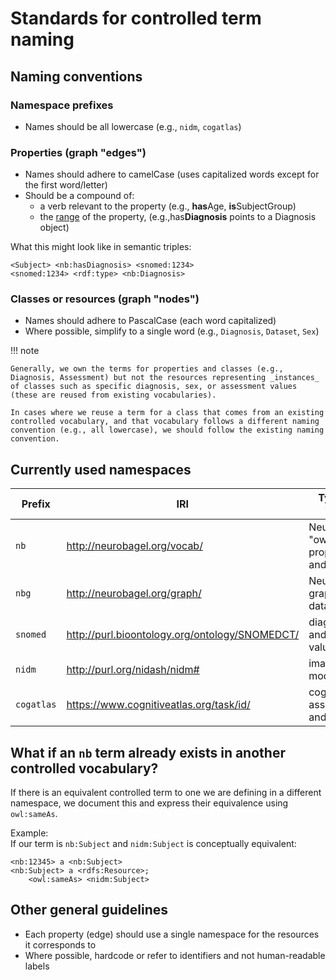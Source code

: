 # Standards for controlled term naming

## Naming conventions
### Namespace prefixes
- Names should be all lowercase (e.g., `nidm`, `cogatlas`)

### Properties (graph "edges")
- Names should adhere to camelCase (uses capitalized words except for the first word/letter)
- Should be a compound of:
    - a verb relevant to the property (e.g., **has**Age, **is**SubjectGroup)
    - the [range](https://www.w3.org/TR/owl-ref/#range-def) of the property, (e.g.,has**Diagnosis** points to a Diagnosis object)

What this might look like in semantic triples:
```
<Subject> <nb:hasDiagnosis> <snomed:1234>
<snomed:1234> <rdf:type> <nb:Diagnosis>
```

### Classes or resources (graph "nodes")
- Names should adhere to PascalCase (each word capitalized)
- Where possible, simplify to a single word (e.g., `Diagnosis`, `Dataset`, `Sex`)

!!! note

    Generally, we own the terms for properties and classes (e.g., Diagnosis, Assessment) but not the resources representing _instances_ of classes such as specific diagnosis, sex, or assessment values (these are reused from existing vocabularies).

    In cases where we reuse a term for a class that comes from an existing controlled vocabulary, and that vocabulary follows a different naming convention (e.g., all lowercase), we should follow the existing naming convention.

## Currently used namespaces
| Prefix     | IRI                                            | Types of terms                            |
| ---------- | ---------------------------------------------- | ----------------------------------------- |
| `nb`       | http://neurobagel.org/vocab/                   | Neurobagel-"owned" properties and classes |
| `nbg`      | http://neurobagel.org/graph/                   | Neurobagel graph databases                |
| `snomed`   | http://purl.bioontology.org/ontology/SNOMEDCT/ | diagnosis and sex values                  |
| `nidm`     | http://purl.org/nidash/nidm#                   | imaging modalities                        |
| `cogatlas` | https://www.cognitiveatlas.org/task/id/        | cognitive assessments and tasks           |


## What if an `nb` term already exists in another controlled vocabulary?
If there is an equivalent controlled term to one we are defining in a different namespace, 
we document this and express their equivalence using `owl:sameAs`.

Example:  
If our term is `nb:Subject` and `nidm:Subject` is conceptually equivalent:
```
<nb:12345> a <nb:Subject>
<nb:Subject> a <rdfs:Resource>;
	<owl:sameAs> <nidm:Subject>
```

## Other general guidelines
- Each property (edge) should use a single namespace for the resources it corresponds to
- Where possible, hardcode or refer to identifiers and not human-readable labels
